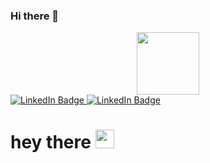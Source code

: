### Hi there 👋

<div id="header" align="center">
  <img src="https://giphy.com/stickers/coding-webdesign-coder-QssGEmpkyEOhBCb7e1" width="100"/>
</div>

<div id="badges">
  <a href="https://grahamzemel.com">
    <img src="https://img.shields.io/website?down_color=lightgrey&down_message=offline&up_color=green&up_message=online" alt="LinkedIn Badge"/>
  </a>
  <a href="www.linkedin.com/in/grahamzemel">
    <img src="https://img.shields.io/badge/LinkedIn-blue?style=for-the-badge&logo=linkedin&logoColor=white" alt="LinkedIn Badge"/>
  </a>
</div>

<img src="https://komarev.com/ghpvc/?username=gzemel&style=flat-square&color=blue" alt=""/>

<h1>
  hey there
  <img src="https://media.giphy.com/media/hvRJCLFzcasrR4ia7z/giphy.gif" width="30px"/>
</h1>